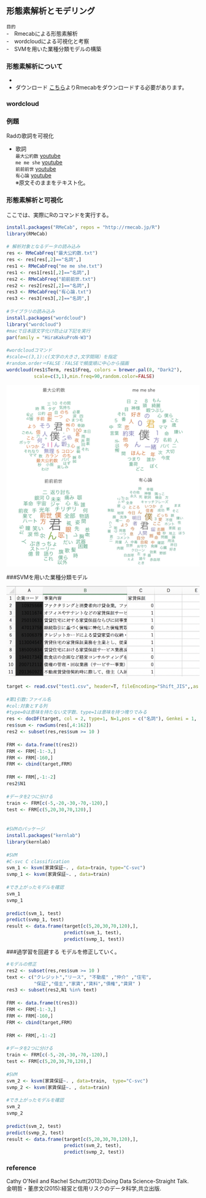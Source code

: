 ## 形態素解析とモデリング

`目的`  
-　Rmecabによる形態素解析  
-　wordcloudによる可視化と考察   
-　SVMを用いた業種分類モデルの構築  

### 形態素解析について
- 
- ダウンロード
  [こちら](http://taku910.github.io/mecab/#install-windows)よりRmecabをダウンロードする必要があります。  

### wordcloud


### 例題
Radの歌詞を可視化

  
- 歌詞  
`最大公約数`  [youtube](https://www.youtube.com/watch?v=cDpL4-UEs5s)  
`me me she`   [youtube](https://www.youtube.com/watch?v=wvvItrHEfRA)   
`前前前世`  [youtube](https://www.youtube.com/watch?v=PDSkFeMVNFs)  
`有心論`   [youtube](https://www.youtube.com/watch?v=c2y8Ba3WwPY)  
※原文そのままをテキスト化。  
  


### 形態素解析と可視化
ここでは、実際にRのコマンドを実行する。

```R
install.packages("RMeCab", repos = "http://rmecab.jp/R")
library(RMeCab)

# 解析対象となるデータの読み込み
res <- RMeCabFreq("最大公約数.txt")
res <- res[res[,2]=="名詞",]
res1 <- RMeCabFreq("me me she.txt")
res1 <- res1[res1[,2]=="名詞",]
res2 <- RMeCabFreq("前前前世.txt")
res2 <- res2[res2[,2]=="名詞",]
res3 <- RMeCabFreq("有心論.txt")
res3 <- res3[res3[,2]=="名詞",]

#ライブラリの読み込み
install.packages("wordcloud")
library("wordcloud")
#macで日本語文字化け防止は下記を実行
par(family = "HiraKakuProN-W3")

#wordcloudコマンド
#scale=c(3,1):c(文字の大きさ,文字間隔）を指定
#random.order＝FALSE：FALSEで頻度順に中心から描画
wordcloud(res1$Term, res1$Freq, colors = brewer.pal(8, "Dark2"),
          scale=c(3,1),min.freq=90,random.color=FALSE)
```

![](https://github.com/kmbsweb/R-seminar-2018/blob/master/04_%E5%BD%A2%E6%85%8B%E7%B4%A0%E8%A7%A3%E6%9E%90%E3%81%A8%E3%83%A2%E3%83%87%E3%83%AA%E3%83%B3%E3%82%B0/text/result.png)

###SVMを用いた業種分類モデル  

![](https://github.com/kmbsweb/R-seminar-2018/blob/master/04_%E5%BD%A2%E6%85%8B%E7%B4%A0%E8%A7%A3%E6%9E%90%E3%81%A8%E3%83%A2%E3%83%87%E3%83%AA%E3%83%B3%E3%82%B0/text/data_set.png)

```R
target <- read.csv("test1.csv", header=T, fileEncoding="Shift_JIS",,as.is =T)

#第1引数:ファイル名
#col:対象とする列
#type=0は意味を持たない文字数、type=1は意味を持つ塊りでみる
res <- docDF(target, col = 2, type=1, N=1,pos = c("名詞"), Genkei = 1, nDF = 1)
res$sum <- rowSums(res[,4:162])    
res2 <- subset(res,res$sum >= 10 )

FRM <- data.frame(t(res2))
FRM <- FRM[-1:-3,]
FRM <- FRM[-160,]
FRM <- cbind(target,FRM)

FRM <- FRM[,-1:-2]
res2$N1

#データを2つに分ける
train <- FRM[c(-5,-20,-30,-70,-120),]
test <- FRM[c(5,20,30,70,120),]


#SVMのパッケージ
install.packages("kernlab")
library(kernlab)

#SVM
#C-svc C classification
svm_1 <- ksvm(家賃保証~. , data=train, type="C-svc")
svmp_1 <- ksvm(家賃保証~. , data=train)

#でき上がったモデルを確認
svm_1
svmp_1

predict(svm_1, test)
predict(svmp_1, test)
result <- data.frame(target[c(5,20,30,70,120),],
                     predict(svm_1, test),
                     predict(svmp_1, test))
```

###過学習を回避する
モデルを修正していく。

```R
#モデルの修正
res2 <- subset(res,res$sum >= 10 )
text <- c("クレジット","リース", "不動産" ,"仲介" ,"住宅",
          "保証","借主","家賃","賃料","債権","賃貸" )
res3 <- subset(res2,N1 %in% text)

FRM <- data.frame(t(res3))
FRM <- FRM[-1:-3,]
FRM <- FRM[-160,]
FRM <- cbind(target,FRM)

FRM <- FRM[,-1:-2]

#データを2つに分ける
train <- FRM[c(-5,-20,-30,-70,-120),]
test <- FRM[c(5,20,30,70,120),]

#SVM
svm_2 <- ksvm(家賃保証~. , data=train,  type="C-svc")
svmp_2 <- ksvm(家賃保証~. , data=train)

#でき上がったモデルを確認
svm_2
svmp_2

predict(svm_2, test)
predict(svmp_2, test)
result <- data.frame(target[c(5,20,30,70,120),],
                     predict(svm_2, test),
                     predict(svmp_2, test))
```

### reference
Cathy O'Neil and Rachel Schutt(2013):Doing Data Science-Straight Talk.   
金明哲・董彦文(2015):経営と信用リスクのデータ科学,共立出版.  
